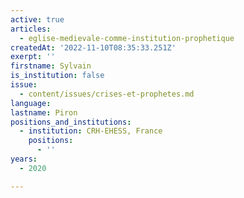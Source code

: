 ```yaml
---
active: true
articles:
  - eglise-medievale-comme-institution-prophetique
createdAt: '2022-11-10T08:35:33.251Z'
exerpt: ''
firstname: Sylvain
is_institution: false
issue:
  - content/issues/crises-et-prophetes.md
language:
lastname: Piron
positions_and_institutions:
  - institution: CRH-EHESS, France
    positions:
      - ''
years:
  - 2020

---
```

